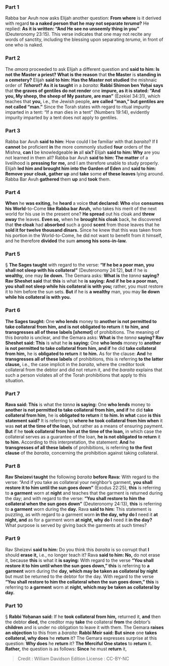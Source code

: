 
### Part 1
Rabba bar Avuh now asks Elijah another question: <b>From where</b> is it derived with regard <b>to a naked person that he may not separate <i>teruma</i>?</b> He replied: <b>As it is written: “And He see no unseemly thing in you”</b> (Deuteronomy 23:15). This verse indicates that one may not recite any words of sanctity, including the blessing upon separating <i>teruma</i>, in front of one who is naked.

### Part 2
The <i>amora</i> proceeded to ask Elijah a different question and <b>said to him: Is not the Master a priest? What is the reason</b> that <b>the Master</b> is <b>standing in a cemetery?</b> Elijah <b>said to him: Has the Master not studied</b> the mishnaic order of <b><i>Teharot</i>? As it is taught</b> in a <i>baraita</i>: <b>Rabbi Shimon ben Yoḥai says</b> that <b>the graves of gentiles do not render</b> one <b>impure, as it is stated: “And you, My sheep, the sheep of My pasture, are man”</b> (Ezekiel 34:31), which teaches that <b>you,</b> i.e., the Jewish people, <b>are called “man,” but gentiles are not called “man.”</b> Since the Torah states with regard to ritual impurity imparted in a tent: “If a man dies in a tent” (Numbers 19:14), evidently impurity imparted by a tent does not apply to gentiles.

### Part 3
Rabba bar Avuh <b>said to him:</b> How could I be familiar with that <i>baraita</i>? If <b>I cannot</b> be proficient <b>in</b> the more commonly studied <b>four</b> orders of the Mishna, <b>can I</b> be knowledgeable <b>in</b> all <b>six?</b> Elijah <b>said to him: Why</b> are you not learned in them all? Rabba bar Avuh <b>said to him: The matter</b> of a livelihood is <b>pressing for me,</b> and I am therefore unable to study properly. Elijah <b>led him and brought him into the Garden of Eden</b> and <b>said to him: Remove your cloak, gather up</b> and <b>take</b> some <b>of these leaves</b> lying around. Rabba Bar Avuh <b>gathered</b> them <b>up</b> and <b>took</b> them.

### Part 4
<b>When</b> he <b>was exiting,</b> he <b>heard</b> a voice <b>that declared: Who</b> else <b>consumes his World</b>-to-Come <b>like Rabba bar Avuh,</b> who takes his merit of the next world for his use in the present one? <b>He spread</b> out his cloak and <b>threw away</b> the leaves. <b>Even so,</b> when he <b>brought his cloak</b> back, he discovered that <b>the cloak</b> had <b>absorbed</b> such a good <b>scent</b> from those leaves that he <b>sold it for twelve thousand dinars.</b> Since he knew that this was taken from his portion in the World-to-Come, he did not want to benefit from it himself, and he therefore <b>divided</b> the sum <b>among his sons-in-law.</b>

### Part 5
§ <b>The Sages taught</b> with regard to the verse: <b>“If he be a poor man, you shall not sleep with his collateral”</b> (Deuteronomy 24:12), <b>but</b> if he is <b>wealthy,</b> one may <b>lie down.</b> The Gemara asks: <b>What is</b> the <i>tanna</i> <b>saying? Rav Sheshet said</b> that <b>this</b> is what he <b>is saying: And if he be a poor man, you shall not sleep while his collateral is with you;</b> rather, you must restore it to him before the sun sets. <b>But</b> if he is <b>a wealthy</b> man, you may <b>lie down while his collateral is with you.</b>

### Part 6
<b>The Sages taught:</b> One <b>who lends</b> money to <b>another is not permitted to take collateral from him, and is not obligated to return</b> it <b>to him, and transgresses all of these labels [<i>shemot</i>]</b> of prohibitions. The meaning of this <i>baraita</i> is unclear, and the Gemara asks: <b>What is</b> the <i>tanna</i> <b>saying? Rav Sheshet said: This</b> is what he <b>is saying:</b> One <b>who lends</b> money to <b>another is not permitted to take collateral from him, and if</b> he did <b>take collateral from him,</b> he is <b>obligated to return</b> it <b>to him.</b> As for the clause: <b>And</b> he <b>transgresses all of these labels</b> of prohibitions, this is referring <b>to the latter clause,</b> i.e., the case implicit in the <i>baraita</i>, where the creditor took collateral from the debtor and did not return it, and the <i>baraita</i> explains that such a person violates all of the Torah prohibitions that apply to this situation.

### Part 7
<b>Rava said: This</b> is what the <i>tanna</i> <b>is saying:</b> One <b>who lends</b> money to <b>another is not permitted to take collateral from him, and if</b> he did <b>take collateral from him,</b> he is <b>obligated to return</b> it <b>to him. In what</b> case <b>is this statement said?</b> It is referring to <b>where he took collateral from him when</b> it was <b>not at the time of the loan,</b> but rather as a means of ensuring payment. <b>But</b> if he <b>took collateral from him at the time of the loan,</b> in which case the collateral serves as a guarantee of the loan, <b>he is not obligated to return</b> it <b>to him.</b> According to this interpretation, the statement: <b>And</b> he <b>transgresses of all these labels</b> of prohibitions, is referring <b>to the first clause</b> of the <i>baraita</i>, concerning the prohibition against taking collateral.

### Part 8
<b>Rav Sheizevi taught</b> the following <i>baraita</i> <b>before Rava:</b> With regard to the verse: “And if you take as collateral your neighbor’s garment, <b>you shall restore it to him until the sun goes down”</b> (Exodus 22:25), <b>this</b> is referring to <b>a garment</b> worn at <b>night</b> and teaches that the garment is returned during the day; and with regard to the verse: <b>“You shall restore to him the collateral when the sun goes down”</b> (Deuteronomy 24:13), <b>this</b> is referring to <b>a garment</b> worn during the <b>day.</b> Rava <b>said to him:</b> This statement is puzzling, as with regard to a garment worn <b>in the day, why do I</b> need it <b>at night, and</b> as for a garment worn <b>at night, why do I</b> need it <b>in the day?</b> What purpose is served by giving back the garments at such times?

### Part 9
Rav Sheizevi <b>said to him:</b> Do you think this <i>baraita</i> is so corrupt that <b>I</b> should <b>erase it,</b> i.e., no longer teach it? Rava <b>said to him: No,</b> do not erase it, because <b>this</b> is what it <b>is saying:</b> With regard to the verse <b>“You shall restore it to him until when the sun goes down,” this</b> is referring to <b>a garment</b> worn during the <b>day, which may be taken as collateral by night</b> but must be returned to the debtor for the day. With regard to the verse <b>“You shall restore to him the collateral when the sun goes down,” this</b> is referring to <b>a garment</b> worn at <b>night, which may be taken as collateral by day.</b>

### Part 10
§ <b>Rabbi Yoḥanan said:</b> If he <b>took collateral from him,</b> returned it, <b>and</b> then the debtor <b>died,</b> the creditor may <b>take</b> the collateral <b>from</b> the debtor’s <b>children</b> and is under no obligation to leave it with them. The Gemara <b>raises an objection</b> to this from a <i>baraita</i>: <b>Rabbi Meir said: But since</b> one <b>takes collateral, why does</b> he <b>return</b> it? The Gemara expresses surprise at this question: <b>Why does</b> he <b>return</b> it? <b>The Merciful One states</b> to <b>return</b> it. <b>Rather,</b> the question is as follows: <b>Since</b> he must <b>return</b> it,

>Credit : William Davidson Edition
>License : CC-BY-NC
